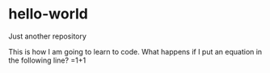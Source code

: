 # hello-world
Just another repository

This is how I am going to learn to code. What happens if I put an equation in the following line?
=1+1
